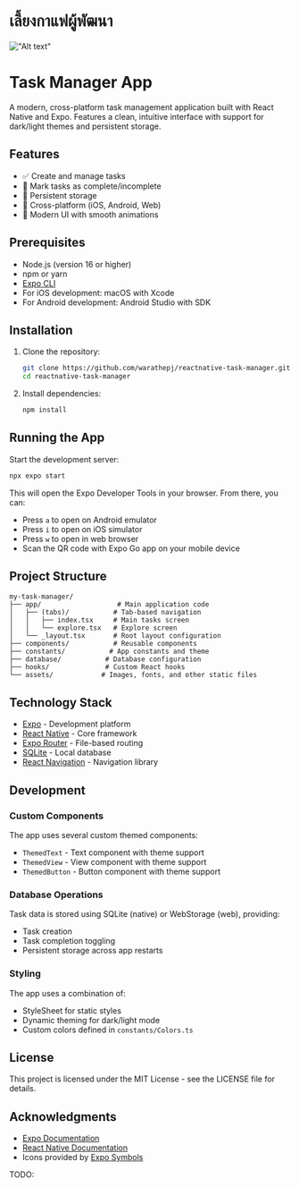 # เลี้ยงกาแฟผู้พัฒนา

!["Alt text"](https://warathepj.github.io/js-ai-gallery/public/image/promptpay-20.png)

# Task Manager App

A modern, cross-platform task management application built with React Native and Expo. Features a clean, intuitive interface with support for dark/light themes and persistent storage.

## Features

- ✅ Create and manage tasks
- 🔄 Mark tasks as complete/incomplete
- 💾 Persistent storage
- 📱 Cross-platform (iOS, Android, Web)
- 🎨 Modern UI with smooth animations

## Prerequisites

- Node.js (version 16 or higher)
- npm or yarn
- [Expo CLI](https://docs.expo.dev/get-started/installation/)
- For iOS development: macOS with Xcode
- For Android development: Android Studio with SDK

## Installation

1. Clone the repository:

   ```bash
   git clone https://github.com/warathepj/reactnative-task-manager.git
   cd reactnative-task-manager
   ```

2. Install dependencies:
   ```bash
   npm install
   ```

## Running the App

Start the development server:

```bash
npx expo start
```

This will open the Expo Developer Tools in your browser. From there, you can:

- Press `a` to open on Android emulator
- Press `i` to open on iOS simulator
- Press `w` to open in web browser
- Scan the QR code with Expo Go app on your mobile device

## Project Structure

```
my-task-manager/
├── app/                   # Main application code
│   ├── (tabs)/           # Tab-based navigation
│   │   ├── index.tsx     # Main tasks screen
│   │   └── explore.tsx   # Explore screen
│   └── _layout.tsx       # Root layout configuration
├── components/           # Reusable components
├── constants/           # App constants and theme
├── database/           # Database configuration
├── hooks/              # Custom React hooks
└── assets/            # Images, fonts, and other static files
```

## Technology Stack

- [Expo](https://expo.dev/) - Development platform
- [React Native](https://reactnative.dev/) - Core framework
- [Expo Router](https://docs.expo.dev/router/introduction/) - File-based routing
- [SQLite](https://docs.expo.dev/versions/latest/sdk/sqlite/) - Local database
- [React Navigation](https://reactnavigation.org/) - Navigation library

## Development

### Custom Components

The app uses several custom themed components:

- `ThemedText` - Text component with theme support
- `ThemedView` - View component with theme support
- `ThemedButton` - Button component with theme support

### Database Operations

Task data is stored using SQLite (native) or WebStorage (web), providing:

- Task creation
- Task completion toggling
- Persistent storage across app restarts

### Styling

The app uses a combination of:

- StyleSheet for static styles
- Dynamic theming for dark/light mode
- Custom colors defined in `constants/Colors.ts`

## License

This project is licensed under the MIT License - see the LICENSE file for details.

## Acknowledgments

- [Expo Documentation](https://docs.expo.dev/)
- [React Native Documentation](https://reactnative.dev/docs/getting-started)
- Icons provided by [Expo Symbols](https://github.com/expo/expo/tree/main/packages/expo-symbols)

TODO:
